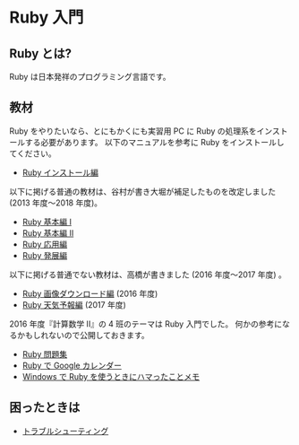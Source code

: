 # Ruby 入門

## Ruby とは?

Ruby は日本発祥のプログラミング言語です。

## 教材

Ruby をやりたいなら、とにもかくにも実習用 PC に Ruby の処理系をインストールする必要があります。
以下のマニュアルを参考に Ruby をインストールしてください。

* [Ruby インストール編](install.md)

以下に掲げる普通の教材は、谷村が書き大堀が補足したものを改定しました (2013 年度～2018 年度)。

* [Ruby 基本編 I](basic1.md)
* [Ruby 基本編 II](basic2.md)
* [Ruby 応用編](advanced.md)
* [Ruby 発展編](expert.md)

以下に掲げる普通でない教材は、高橋が書きました (2016 年度～2017 年度) 。

* [Ruby 画像ダウンロード編](http://kazune-lab.net/material/2016/06/20/ruby_download_01/) (2016 年度)
* [Ruby 天気予報編](http://kazune-lab.net/material/2017/06/13/ruby_forecast_01/) (2017 年度)

2016 年度『計算数学 II』の 4 班のテーマは Ruby 入門でした。
何かの参考になるかもしれないので公開しておきます。 

* [Ruby 問題集](https://sites.google.com/a/utmsks.net/material/home/ruby/ruby-intro)
* [Ruby で Google カレンダー](https://sites.google.com/a/utmsks.net/material/home/ruby/googlecalender)
* [Windows で Ruby を使うときにハマったことメモ](https://sites.google.com/a/utmsks.net/material/home/ruby/windows-trouble)

## 困ったときは

* [トラブルシューティング](trouble.md)